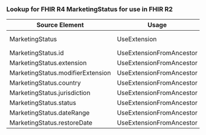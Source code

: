 ### Lookup for FHIR R4 MarketingStatus for use in FHIR R2

| Source Element | Usage | Target |
| -------------- | ----- | ------ |
| MarketingStatus | UseExtension | http://hl7.org/fhir/4.0/StructureDefinition/extension-MarketingStatus |
| MarketingStatus.id | UseExtensionFromAncestor | - |
| MarketingStatus.extension | UseExtensionFromAncestor | - |
| MarketingStatus.modifierExtension | UseExtensionFromAncestor | - |
| MarketingStatus.country | UseExtensionFromAncestor | - |
| MarketingStatus.jurisdiction | UseExtensionFromAncestor | - |
| MarketingStatus.status | UseExtensionFromAncestor | - |
| MarketingStatus.dateRange | UseExtensionFromAncestor | - |
| MarketingStatus.restoreDate | UseExtensionFromAncestor | - |
